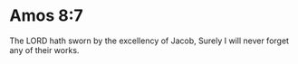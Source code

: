 # Amos 8:7

The LORD hath sworn by the excellency of Jacob, Surely I will never forget any of their works.